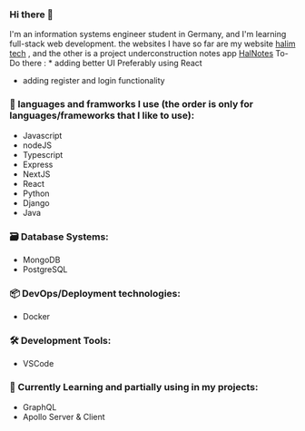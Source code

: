 ### Hi there 👋

<!--
**halimtech/halimtech** is a ✨ _special_ ✨ repository because its `README.md` (this file) appears on your GitHub profile.

Here are some ideas to get you started:

- 🔭 I’m currently working on ...
- 🌱 I’m currently learning ...
- 👯 I’m looking to collaborate on ...
- 🤔 I’m looking for help with ...
- 💬 Ask me about ...
- 📫 How to reach me: ...
- 😄 Pronouns: ...
- ⚡ Fun fact: ...
-->

I'm an information systems engineer student in Germany, and I'm learning full-stack web development. the websites I have so far are my website [halim tech](http://www.halim.tech) , and the other is a project underconstruction notes app [HalNotes](https://sleepy-peak-89229.herokuapp.com/) To-Do there : * adding better UI Preferably using React
  * adding register and login functionality
  
### 📔 languages and framworks I use (the order is only for languages/frameworks that I like to use):
* Javascript
* nodeJS
* Typescript
* Express
* NextJS
* React
* Python
* Django
* Java

### 🗃 Database Systems:
* MongoDB
* PostgreSQL

### 📦 DevOps/Deployment technologies:
* Docker

### 🛠 Development Tools:
* VSCode

### 🌱 Currently Learning and partially using in my projects:
* GraphQL
* Apollo Server & Client
